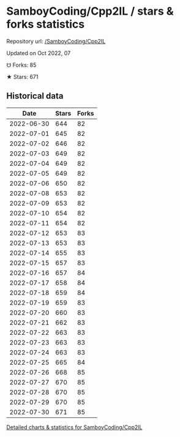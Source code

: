 # SamboyCoding/Cpp2IL / stars & forks statistics

Repository url: [/SamboyCoding/Cpp2IL](https://github.com/SamboyCoding/Cpp2IL)

Updated on Oct 2022, 07

☋ Forks: 85

★ Stars: 671

## Historical data
| Date | Stars | Forks |
|------|-------|-------|
| 2022-06-30 | 644 | 82 | 
| 2022-07-01 | 645 | 82 | 
| 2022-07-02 | 646 | 82 | 
| 2022-07-03 | 649 | 82 | 
| 2022-07-04 | 649 | 82 | 
| 2022-07-05 | 649 | 82 | 
| 2022-07-06 | 650 | 82 | 
| 2022-07-08 | 653 | 82 | 
| 2022-07-09 | 653 | 82 | 
| 2022-07-10 | 654 | 82 | 
| 2022-07-11 | 654 | 82 | 
| 2022-07-12 | 653 | 83 | 
| 2022-07-13 | 653 | 83 | 
| 2022-07-14 | 655 | 83 | 
| 2022-07-15 | 657 | 83 | 
| 2022-07-16 | 657 | 84 | 
| 2022-07-17 | 658 | 84 | 
| 2022-07-18 | 659 | 84 | 
| 2022-07-19 | 659 | 83 | 
| 2022-07-20 | 660 | 83 | 
| 2022-07-21 | 662 | 83 | 
| 2022-07-22 | 663 | 83 | 
| 2022-07-23 | 663 | 83 | 
| 2022-07-24 | 663 | 83 | 
| 2022-07-25 | 665 | 84 | 
| 2022-07-26 | 668 | 85 | 
| 2022-07-27 | 670 | 85 | 
| 2022-07-28 | 670 | 85 | 
| 2022-07-29 | 670 | 85 | 
| 2022-07-30 | 671 | 85 | 


[Detailed charts & statistics for SamboyCoding/Cpp2IL](https://reviewgithub.com/rep/SamboyCoding/Cpp2IL)
